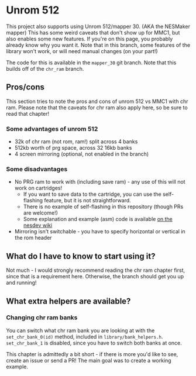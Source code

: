 # Unrom 512 

This project also supports using Unrom 512/mapper 30. (AKA the NESMaker mapper) This has some weird caveats that
don't show up for MMC1, but also enables some new features. If you're on this page, you probably already know why
you want it. Note that in this branch, some features of the library won't work, or will need manual changes 
(on your part!)

The code for this is available in the `mapper_30` git branch. Note that this builds off of the `chr_ram` branch.

## Pros/cons

This section tries to note the pros and cons of unrom 512 vs MMC1 with chr ram. Please note that the caveats for 
chr ram also apply here, so be sure to read that chapter!

### Some advantages of unrom 512

* 32k of chr ram (not rom, ram!) split across 4 banks
* 512kb worth of prg space, across 32 16kb banks
* 4 screen mirroring (optional, not enabled in the branch)

### Some disadvantages
* No PRG ram to work with (including save ram) - any use of this will not work on cartridges!
    * If you want to save data to the cartridge, you can use the self-flashing feature, but it is not straightforward. 
    * There is no example of self-flashing in this repository (though PRs are welcome!) 
    * Some explanation and example (asm) code is available [on the nesdev wiki](https://wiki.nesdev.org/w/index.php/UNROM_512)
* Mirroring isn't switchable - you have to specify horizontal or vertical in the rom header

## What do I have to know to start using it?

Not much - I would strongly recommend reading the chr ram chapter first, since that is a requirement here. Otherwise, 
the branch should get you up and running!

## What extra helpers are available?

### Changing chr ram banks

You can switch what chr ram bank you are looking at with the `set_chr_bank_0(id)` method, included in 
`library/bank_helpers.h`. `set_chr_bank_1` is disabled, since you have to switch both banks at once.

This chapter is admittedly a bit short - if there is more you'd like to see, create an issue or send a 
PR! The main goal was to create a working example.